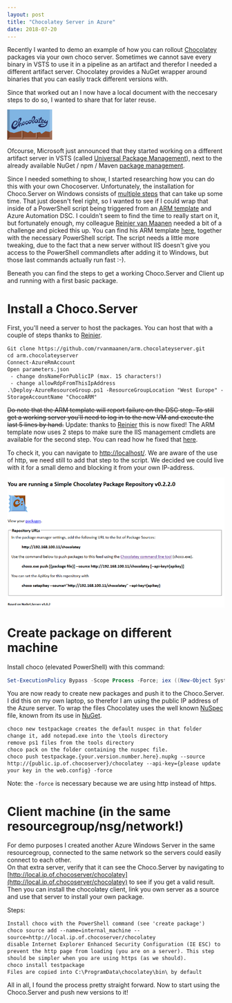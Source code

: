 ```yaml
---
layout: post
title: "Chocolatey Server in Azure"
date: 2018-07-20
---
```


Recently I wanted to demo an example of how you can rollout [Chocolatey](https://chocolatey.org/) packages via your own choco server. Sometimes we cannot save every binary in VSTS to use it in a pipeline as an artifact and therefor I needed a different artifact server. Chocolatey provides a NuGet wrapper around binaries that you can easliy track different versions with.

Since that worked out an I now have a local document with the neccesary steps to do so, I wanted to share that for later reuse.

![chocolatey](/images/chocolatey.png)

Ofcourse, Microsoft just announced that they started working on a different artifact server in VSTS (called [Universal Package Management](https://blogs.msdn.microsoft.com/devops/2018/07/09/universal-packages-bring-large-generic-artifact-management-to-vsts/)), next to the already available NuGet / npm / Maven [package management](https://visualstudio.microsoft.com/team-services/package-management/).

Since I needed something to show, I started researching how you can do this with your own Chocoserver. Unfortunately, the installation for Choco.Server on Windows consists of [multiple steps](https://chocolatey.org/docs/how-to-set-up-chocolatey-server#setup-normally) that can take up some time. That just doesn't feel right, so I wanted to see if I could wrap that inside of a PowerShell script being triggered from an [ARM template](https://docs.microsoft.com/en-us/azure/azure-resource-manager/resource-group-authoring-templates) and Azure Automation DSC. I couldn't seem to find the time to really start on it, but fortunately enough, my colleague [Reinier van Maanen](http://rvanmaanen.github.io) needed a bit of a challenge and picked this up. You can find his ARM template [here](https://github.com/rvanmaanen/arm.chocolateyserver), together with the necessary PowerShell script. The script needs a little more tweaking, due to the fact that a new server without IIS doesn't give you access to the PowerShell commandlets after adding it to Windows, but those last commands actually run fast :-).

Beneath you can find the steps to get a working Choco.Server and Client up and running with a first basic package.

# Install a Choco.Server
First, you'll need a server to host the packages. You can host that with a couple of steps thanks to [Reinier](https://twitter.com/MaanenReinier).
```
Git clone https://github.com/rvanmaanen/arm.chocolateyserver.git
cd arm.chocolateyserver
Connect-AzureRmAccount
Open parameters.json 
 - change dnsNameForPublicIP (max. 15 characters!)
 - change allowRdpFromThisIpAddress
.\Deploy-AzureResourceGroup.ps1 -ResourceGroupLocation "West Europe" -StorageAccountName "ChocoARM"
```
~~Do note that the ARM template will report failure on the DSC step. To still get a working server you'll need to log in to the new VM and execute the last 5 lines by hand.~~ Update: thanks to [Reinier](https://twitter.com/MaanenReinier) this is now fixed! The ARM template now uses 2 steps to make sure the IIS management cmdlets are available for the second step. You can read how he fixed that [here](https://r-vm.com/depend-on-multiple-arm-script-extensions). 

To check it, you can navigate to [http://localhost/](http://localhost/). 
We are aware of the use of http, we need still to add that step to the script. We decided we could live with it for a small demo and blocking it from your own IP-address.

![Chocopackagelisting](/images/2018_07_20_Choco_Server_packagelistexample.png)

# Create package on different machine
Install choco (elevated PowerShell) with this command:
``` powershell
Set-ExecutionPolicy Bypass -Scope Process -Force; iex ((New-Object System.Net.WebClient).DownloadString('https://chocolatey.org/install.ps1'))
```
You are now ready to create new packages and push it to the Choco.Server. I did this on my own laptop, so therefor I am using the public IP address of the Azure server.
To wrap the files Chocolatey uses the well known [NuSpec](https://docs.microsoft.com/en-us/nuget/reference/nuspec) file, known from its use in [NuGet](https://www.nuget.org/).
``` 
choco new testpackage creates the default nuspec in that folder
change it, add notepad.exe into the \tools directory
remove ps1 files from the tools directory
choco pack on the folder containing the nuspec file.
choco push testpackage.{your.version.number.here}.nupkg --source http://{public.ip.of.chocoserver}/chocolatey --api-key={please update your key in the web.config} -force
```
Note: the `-force` is necessary because we are using http instead of https.

# Client machine (in the same resourcegroup/nsg/network!)
For demo purposes I created another Azure Windows Server in the same resourcegroup, connected to the same network so the servers could easily connect to each other.  
On that extra server, verify that it can see the Choco.Server by navigating to [http://local.ip.of.chocoserver/chocolatey](http://local.ip.of.chocoserver/chocolatey) to see if you get a valid result.  
Then you can install the chocolatey client, link you own server as a source and use that server to install your own package. 

Steps:
```
Install choco with the PowerShell command (see 'create package')
choco source add --name=internal_machine --source=http://local.ip.of.chocoserver/chocolatey
disable Internet Explorer Enhanced Security Configuration (IE ESC) to prevent the http page from loading (you are on a server). This step should be simpler when you are using https (as we should).
choco install testpackage
Files are copied into C:\ProgramData\chocolatey\bin\ by default
```

All in all, I found the process pretty straight forward. Now to start using the Choco.Server and push new versions to it! 